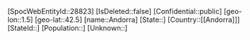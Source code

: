 ﻿---
location: [42.5,1.5]
type: City
tags:
- geo/City
---

[SpocWebEntityId::28823]
[IsDeleted::false]
[Confidential::public]
[geo-lon::1.5]
[geo-lat::42.5]
[name::Andorra]
[State::]
[Country::[[Andorra]]]
[StateId::]
[Population::]
[Unknown::]

